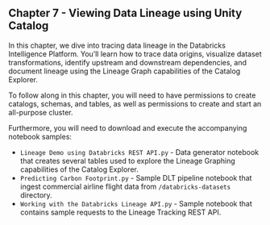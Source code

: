 ## Chapter 7 - Viewing Data Lineage using Unity Catalog

In this chapter, we dive into tracing data lineage in the Databricks Intelligence Platform. You’ll learn how to trace data origins, visualize dataset transformations, identify upstream and downstream dependencies, and document lineage using the Lineage Graph capabilities of the Catalog Explorer.

To follow along in this chapter, you will need to have permissions to create catalogs, schemas, and tables, as well as permissions to create and start an all-purpose cluster.

Furthermore, you will need to download and execute the accompanying notebook samples:

- `Lineage Demo using Databricks REST API.py` - Data generator notebook that creates several tables used to explore the Lineage Graphing capabilities of the Catalog Explorer.
- `Predicting Carbon Footprint.py` - Sample DLT pipeline notebook that ingest commercial airline flight data from `/databricks-datasets` directory.
- `Working with the Databricks Lineage API.py` - Sample notebook that contains sample requests to the Lineage Tracking REST API.
